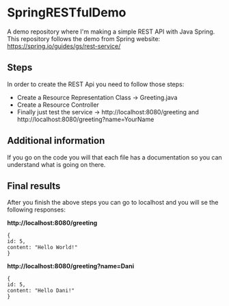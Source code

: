 # SpringRESTfulDemo
A demo repository where I'm making a simple REST API with Java Spring. This repository follows the demo from Spring website: https://spring.io/guides/gs/rest-service/

## Steps

In order to create the REST Api you need to follow those steps:

* Create a Resource Representation Class -> Greeting.java
* Create a Resource Controller
* Finally just test the service -> http://localhost:8080/greeting and http://localhost:8080/greeting?name=YourName

## Additional information

If you go on the code you will that each file has a documentation so you can understand what is going on there.

## Final results

After you finish the above steps you can go to localhost and you will se the following responses:

**http://localhost:8080/greeting**

```
{
id: 5,
content: "Hello World!"
}
```

**http://localhost:8080/greeting?name=Dani**

```
{
id: 5,
content: "Hello Dani!"
}
```

